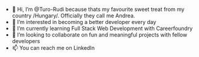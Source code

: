 - 👋 Hi, I’m @Turo-Rudi because thats my favourite sweet treat from my country /Hungary/. Officially they call me Andrea.
- 👀 I’m interested in becoming a better developer every day
- 🌱 I’m currently learning Full Stack Web Development with Careerfoundry
- 💞️ I’m looking to collaborate on fun and meaningful projects with fellow developers
- 📫 You can reach me on LinkedIn

<!---
Turo-Rudi/Turo-Rudi is a ✨ special ✨ repository because its `README.md` (this file) appears on your GitHub profile.
You can click the Preview link to take a look at your changes.
--->
